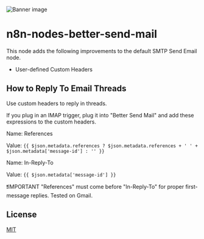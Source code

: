![Banner image](https://user-images.githubusercontent.com/10284570/173569848-c624317f-42b1-45a6-ab09-f0ea3c247648.png)

# n8n-nodes-better-send-mail

This node adds the following improvements to the default SMTP Send Email node.
  - User-defined Custom Headers

## How to Reply To Email Threads

Use custom headers to reply in threads.

If you plug in an IMAP trigger, plug it into "Better Send Mail" and add these expressions to the custom headers.

Name: References

Value: `{{ $json.metadata.references ? $json.metadata.references + ' ' + $json.metadata['message-id'] : '' }}`

Name: In-Reply-To

Value: `{{ $json.metadata['message-id'] }}`

❗IMPORTANT
"References" must come before "In-Reply-To" for proper first-message replies. Tested on Gmail.

## License

[MIT](https://github.com/n8n-io/n8n-nodes-starter/blob/master/LICENSE.md)
